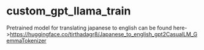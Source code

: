 # custom_gpt_llama_train

Pretrained model for translating japanese to english can be found here->https://huggingface.co/tirthadagr8/Japanese_to_english_gpt2CasualLM_GemmaTokenizer
